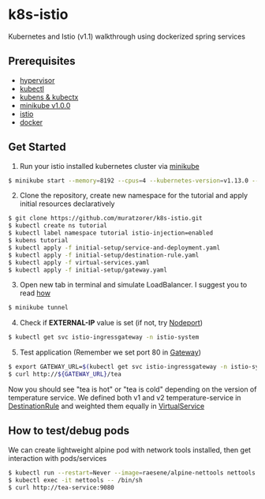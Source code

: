 # k8s-istio
Kubernetes and Istio (v1.1) walkthrough using dockerized spring services

## Prerequisites
* [hypervisor](https://kubernetes.io/docs/tasks/tools/install-minikube/#install-a-hypervisor)
* [kubectl](https://kubernetes.io/docs/tasks/tools/install-minikube/#install-kubectl)
* [kubens & kubectx](https://github.com/ahmetb/kubectx#installation)
* [minikube v1.0.0](https://kubernetes.io/docs/tasks/tools/install-minikube/#install-minikube)
* [istio](https://istio.io/docs/setup/kubernetes/quick-start/#option-1-install-istio-without-mutual-tls-authentication-between-sidecars)
* [docker](https://www.docker.com/get-started)

## Get Started
1. Run your istio installed kubernetes cluster via [minikube](https://istio.io/docs/setup/kubernetes/prepare/platform-setup/minikube)
```bash
$ minikube start --memory=8192 --cpus=4 --kubernetes-version=v1.13.0 --vm-driver=virtualbox
```
2. Clone the repository, create new namespace for the tutorial and apply initial resources declaratively
```bash
$ git clone https://github.com/muratzorer/k8s-istio.git
$ kubectl create ns tutorial
$ kubectl label namespace tutorial istio-injection=enabled
$ kubens tutorial
$ kubectl apply -f initial-setup/service-and-deployment.yaml
$ kubectl apply -f initial-setup/destination-rule.yaml
$ kubectl apply -f virtual-services.yaml
$ kubectl apply -f initial-setup/gateway.yaml
```
3. Open new tab in terminal and simulate LoadBalancer. I suggest you to read [how](https://github.com/kubernetes/minikube/blob/master/docs/tunnel.md)
```bash
$ minikube tunnel
```
4. Check if **EXTERNAL-IP** value is set (if not, try [Nodeport](https://github.com/muratzorer/k8s-istio/blob/master/README-istio-1.0.md))
```bash
$ kubectl get svc istio-ingressgateway -n istio-system
```
5. Test application (Remember we set port 80 in [Gateway](https://github.com/muratzorer/k8s-istio/blob/master/initial-setup/gateway.yaml))
```bash
$ export GATEWAY_URL=$(kubectl get svc istio-ingressgateway -n istio-system | awk 'NR==2{print $4}')
$ curl http://${GATEWAY_URL}/tea
```
Now you should see "tea is hot" or "tea is cold" depending on the version of temperature service. We defined both v1 and v2 temperature-service in [DestinationRule](https://github.com/muratzorer/k8s-istio/blob/master/initial-setup/destination-rule.yaml) and weighted them equally in [VirtualService](https://github.com/muratzorer/k8s-istio/blob/master/initial-setup/virtual-services.yaml)

## How to test/debug pods
We can create lightweight alpine pod with network tools installed, then get interaction with pods/services
```bash
$ kubectl run --restart=Never --image=raesene/alpine-nettools nettools
$ kubectl exec -it nettools -- /bin/sh
$ curl http://tea-service:9080
```
